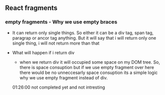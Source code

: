## React fragments
### empty fragments - Why we use empty braces
- It can return only single things. So either it can be a div tag, span tag, paragrap or ancor tag anything. But it will say that i will return only one single thing, i will not return more than that

- What will happen if i return div 
    - when we return div it will occupied some space on my DOM tree. So, there is space consuption but if we use empty fragment over here there would be no unneccesarly space consuption its a simple logic why we use empty fragment instead of div.

    01:26:00
    not completed yet and not intresting